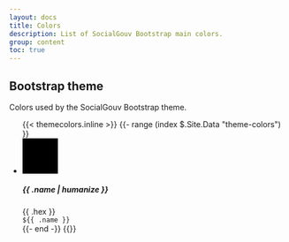 ```yaml
---
layout: docs
title: Colors
description: List of SocialGouv Bootstrap main colors.
group: content
toc: true
---
```


## Bootstrap theme

Colors used by the SocialGouv Bootstrap theme.

<ul class="list-unstyled row">
  {{< themecolors.inline >}}
  {{- range (index $.Site.Data "theme-colors") }}
  <li class="col-12 col-sm-6 col-xl-4 media my-4">
    <svg class="mr-3" width="64" height="64" xmlns="http://www.w3.org/2000/svg" preserveAspectRatio="xMidYMid slice" focusable="false" role="img" aria-label="Square color {{ .hex }}"><title>Square color {{ .name }}</title><rect fill="{{ .hex }}" width="100%" height="100%"></rect></svg>
    <div class="media-body">
      <h5 class="mt-0 mb-1">{{ .name | humanize }}</h5>
      {{ .hex }}<br/>
      <code>${{ .name }}</code>
    </div> 
  </li>{{- end -}}
  {{</ themecolors.inline >}}
</ul>
